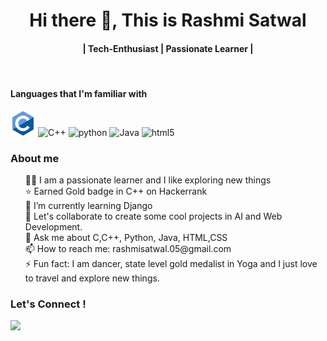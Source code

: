 <link rel="preconnect" href="https://fonts.gstatic.com">
<link href="https://fonts.googleapis.com/css2?family=Acme&family=Balsamiq+Sans&display=swap" rel="stylesheet">

<h1 align="center">Hi there 👋, This is  Rashmi Satwal </h1>
<h4 align="center">| Tech-Enthusiast | Passionate Learner |</h4><br>

<h4>Languages that I'm familiar with </h4>
<p align="left">
 <img src="https://raw.githubusercontent.com/devicons/devicon/master/icons/c/c-original.svg" alt="c" width="40" height="40"/> 
<img src="https://i.pinimg.com/originals/99/f8/87/99f887833c475448723d3c9ac16c179b.png" alt="C++" width="40" height="40"/> 
<img src="https://cdn3.iconfinder.com/data/icons/logos-and-brands-adobe/512/267_Python-512.png" alt="python" width="40" height="40"/> 
<img src="https://cdn.iconscout.com/icon/free/png-512/java-43-569305.png" alt="Java" width="40" height="40"/>
<img src="https://upload.wikimedia.org/wikipedia/commons/thumb/6/61/HTML5_logo_and_wordmark.svg/512px-HTML5_logo_and_wordmark.svg.png" alt="html5" height="40"/> 
</p>
<h3>About me</h3>
<ul style="list-style-type=none;">
  👩‍💻 I am a passionate learner and I like exploring new things<br>
  ⭐ Earned Gold badge in  C++ on Hackerrank<br>
  🌱 I’m currently learning Django<br>
  👯 Let's collaborate to create some cool projects in AI and Web Development. <br>
   💬 Ask me about C,C++, Python, Java, HTML,CSS<br>
   📫 How to reach me: rashmisatwal.05@gmail.com  <br>
  ⚡ Fun fact: I am dancer, state level gold medalist in Yoga and I just love to travel and explore new things. <br>
</ul>

<h3>Let's Connect !</h3>

[<img height="30" src="https://img.shields.io/badge/linkedin-blue.svg?&style=for-the-badge&logo=linkedin&logoColor=white" />](https://www.linkedin.com/in/rashmi-satwal-0839931a7)

<!--
**rashmi-satwal/rashmi-satwal** is a ✨ _special_ ✨ repository because its `README.md` (this file) appears on your GitHub profile.

Here are some ideas to get you started:

- 🔭 I’m currently working on ...
- 🌱 I’m currently learning ...
-  ...
- 🤔 I’m looking for help with ...
- 💬 Ask me about ...
- 📫 How to reach me: ...
- ...
-  ...
-->
